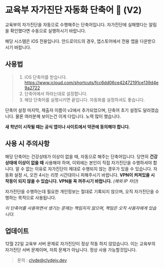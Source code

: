 # 교육부 자가진단 자동화 단축어 :punch: (V2)
교육부의 자가진단을 자동으로 수행해주는 단축어입니다.
자가진단에 실패했다는 알림을 확인했다면 수동으로 실행하시기 바랍니다.

해당 시스템은 iOS 전용입니다.
안드로이드의 경우, 앱스토어에서 전용 앱을 다운받으시기 바랍니다. 

## 사용법
>1. iOS 단축어를 받습니다. https://www.icloud.com/shortcuts/fcc6dd06ce42472191ce139d4e9a2722
>2. 단축어에서 하라는대로 설정합니다.
>3. 해당 단축어를 실행시키면 끝입니다. 자동화를 설정하셔도 좋습니다.

단축어 설정 마지막, 제출자 이름이 v2에서 추가되었으며, 단축어 초기 설정도 달라졌습니다.
물론 여러분께 보이는건 이게 다입니다. 노력 많이 했습니다.

**새 학년이 시작될 때는 공식 앱이나 사이트에서 약관에 동의해야 합니다.**

## 사용 시 주의사항
해당 단축어는 건강상태가 이상이 없을 때, 자동으로 해주는 단축어입니다.
당연히 **건강상태에 이상이 없을 때** 사용해야 하며, 이외에는 본인이 직접 자가진단을 수행하셔야 합니다.
알 수 없는 이유로 자가진단이 제대로 수행되지 않는 경우가 있을 수 있습니다.
자동화 설정 시, 오전 4시는 리붓 시간대이니 피해주시기 바랍니다.
**VPN이 켜져있을 시 작동이 되지 않을 수 있습니다. VPN을 꼭 꺼주시기 바랍니다.** *(해외 IP 차단)*

자가진단을 수행하는데 필요한 개인정보는 절대로 기록되지 않으며, 오직 자가진단을 수행하는 목적으로 사용됩니다.

*이 단축어를 사용하면서 생기는 문제는 책임지지 않으며, 책임은 오직 사용자에게 있습니다.*

## 업데이트
12월 22일 교육부 서버 문제로 자가진단이 정상 작동 하지 않았습니다. 이는 교육부의 자가진단 서버 문제이며, 저희 문제가 아닙니다.
정상 사용 가능할것입니다.

>문의 : clyde@clydejy.dev
